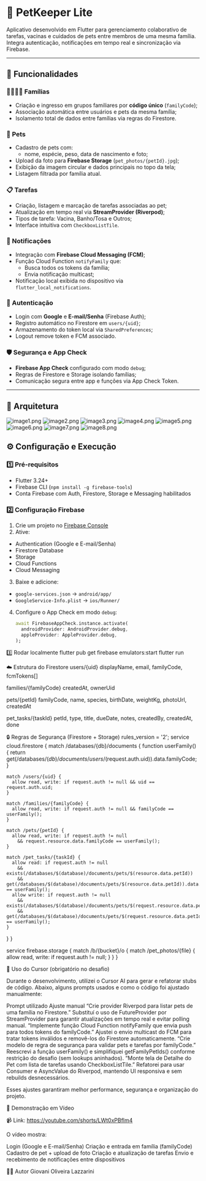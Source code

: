 # 🐾 PetKeeper Lite

Aplicativo desenvolvido em Flutter para gerenciamento colaborativo de tarefas, vacinas e cuidados de pets entre membros de uma mesma família.  
Integra autenticação, notificações em tempo real e sincronização via Firebase.

---

## 📱 Funcionalidades

### 👨‍👩‍👧‍👦 Famílias
- Criação e ingresso em grupos familiares por **código único** (`familyCode`);
- Associação automática entre usuários e pets da mesma família;
- Isolamento total de dados entre famílias via regras do Firestore.

### 🐶 Pets
- Cadastro de pets com:
    - nome, espécie, peso, data de nascimento e foto;
- Upload da foto para **Firebase Storage** (`pet_photos/{petId}.jpg`);
- Exibição da imagem circular e dados principais no topo da tela;
- Listagem filtrada por família atual.

### 📋 Tarefas
- Criação, listagem e marcação de tarefas associadas ao pet;
- Atualização em tempo real via **StreamProvider (Riverpod)**;
- Tipos de tarefa: Vacina, Banho/Tosa e Outros;
- Interface intuitiva com `CheckboxListTile`.

### 🔔 Notificações
- Integração com **Firebase Cloud Messaging (FCM)**;
- Função Cloud Function `notifyFamily` que:
    - Busca todos os tokens da família;
    - Envia notificação multicast;
- Notificação local exibida no dispositivo via `flutter_local_notifications`.

### 🔐 Autenticação
- Login com **Google** e **E-mail/Senha** (Firebase Auth);
- Registro automático no Firestore em `users/{uid}`;
- Armazenamento do token local via `SharedPreferences`;
- Logout remove token e FCM associado.

### 🛡️ Segurança e App Check
- **Firebase App Check** configurado com modo `debug`;
- Regras de Firestore e Storage isolando famílias;
- Comunicação segura entre app e funções via App Check Token.

---

## 🧠 Arquitetura

![image1.png](assets/print/image1.png)
![image2.png](assets/print/image2.png)
![image3.png](assets/print/image3.png)
![image4.png](assets/print/image4.png)
![image5.png](assets/print/image5.png)
![image6.png](assets/print/image6.png)
![image7.png](assets/print/image7.png)
![image8.png](assets/print/image8.png)

## ⚙️ Configuração e Execução

### 1️⃣ Pré-requisitos
- Flutter 3.24+
- Firebase CLI (`npm install -g firebase-tools`)
- Conta Firebase com Auth, Firestore, Storage e Messaging habilitados

### 2️⃣ Configuração Firebase
1. Crie um projeto no [Firebase Console](https://console.firebase.google.com)
2. Ative:
  - Authentication (Google e E-mail/Senha)
  - Firestore Database
  - Storage
  - Cloud Functions
  - Cloud Messaging
3. Baixe e adicione:
  - `google-services.json` → `android/app/`
  - `GoogleService-Info.plist` → `ios/Runner/`
4. Configure o App Check em modo `debug`:
   ```dart
   await FirebaseAppCheck.instance.activate(
     androidProvider: AndroidProvider.debug,
     appleProvider: AppleProvider.debug,
   );

3️⃣ Rodar localmente
flutter pub get
firebase emulators:start
flutter run

☁️ Estrutura do Firestore
users/{uid}
displayName, email, familyCode, fcmTokens[]

families/{familyCode}
createdAt, ownerUid

pets/{petId}
familyCode, name, species, birthDate, weightKg, photoUrl, createdAt

pet_tasks/{taskId}
petId, type, title, dueDate, notes, createdBy, createdAt, done

🔒 Regras de Segurança (Firestore + Storage)
rules_version = '2';
service cloud.firestore {
match /databases/{db}/documents {
function userFamily() {
return get(/databases/$(db)/documents/users/$(request.auth.uid)).data.familyCode;
}

    match /users/{uid} {
      allow read, write: if request.auth != null && uid == request.auth.uid;
    }

    match /families/{familyCode} {
      allow read, write: if request.auth != null && familyCode == userFamily();
    }

    match /pets/{petId} {
      allow read, write: if request.auth != null
        && request.resource.data.familyCode == userFamily();
    }

    match /pet_tasks/{taskId} {
      allow read: if request.auth != null
        && exists(/databases/$(database)/documents/pets/$(resource.data.petId))
        && get(/databases/$(database)/documents/pets/$(resource.data.petId)).data.familyCode == userFamily();
      allow write: if request.auth != null
        && exists(/databases/$(database)/documents/pets/$(request.resource.data.petId))
        && get(/databases/$(database)/documents/pets/$(request.resource.data.petId)).data.familyCode == userFamily();
    }
}
}

service firebase.storage {
match /b/{bucket}/o {
match /pet_photos/{file} {
allow read, write: if request.auth != null;
}
}
}

💬 Uso do Cursor (obrigatório no desafio)

Durante o desenvolvimento, utilizei o Cursor AI para gerar e refatorar stubs de código.
Abaixo, alguns prompts usados e como o código foi ajustado manualmente:

Prompt utilizado	Ajuste manual
“Crie provider Riverpod para listar pets de uma família no Firestore.”	Substituí o uso de FutureProvider por StreamProvider para garantir atualizações em tempo real e evitar polling manual.
“Implemente função Cloud Function notifyFamily que envia push para todos tokens do familyCode.”	Ajustei o envio multicast do FCM para tratar tokens inválidos e removê-los do Firestore automaticamente.
“Crie modelo de regra de segurança para validar pets e tarefas por familyCode.”	Reescrevi a função userFamily() e simplifiquei getFamilyPetIds() conforme restrição do desafio (sem lookups aninhados).
“Monte tela de Detalhe do Pet com lista de tarefas usando CheckboxListTile.”	Refatorei para usar Consumer e AsyncValue do Riverpod, mantendo UI responsiva e sem rebuilds desnecessários.

Esses ajustes garantiram melhor performance, segurança e organização do projeto.

🎥 Demonstração em Vídeo

📹 Link: https://youtube.com/shorts/LWt0xPBflm4

O vídeo mostra:

Login (Google e E-mail/Senha)
Criação e entrada em família (familyCode)
Cadastro de pet + upload de foto
Criação e atualização de tarefas
Envio e recebimento de notificações entre dispositivos

👨‍💻 Autor
Giovani Oliveira Lazzarini